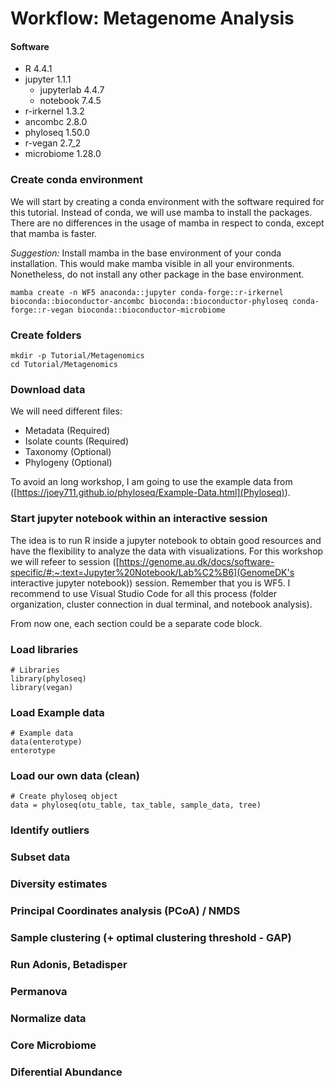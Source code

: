# Workflow: Metagenome Analysis

#### Software

* R 4.4.1
* jupyter 1.1.1
    * jupyterlab 4.4.7
    * notebook 7.4.5
* r-irkernel 1.3.2
* ancombc 2.8.0
* phyloseq 1.50.0
* r-vegan 2.7_2
* microbiome 1.28.0

### Create conda environment

We will start by creating a conda environment with the software required for this tutorial. Instead of conda, we will use mamba to install the packages. There are no differences in the usage of mamba in respect to conda, except that mamba is faster.

*Suggestion:* Install mamba in the base environment of your conda installation. This would make mamba visible in all your environments. Nonetheless, do not install any other package in the base environment.

```
mamba create -n WF5 anaconda::jupyter conda-forge::r-irkernel bioconda::bioconductor-ancombc bioconda::bioconductor-phyloseq conda-forge::r-vegan bioconda::bioconductor-microbiome
```

### Create folders

```
mkdir -p Tutorial/Metagenomics
cd Tutorial/Metagenomics
```

### Download data

We will need different files:

* Metadata (Required)
* Isolate counts (Required)
* Taxonomy (Optional)
* Phylogeny (Optional)

To avoid an long workshop, I am going to use the example data from ([https://joey711.github.io/phyloseq/Example-Data.html](Phyloseq)).

### Start jupyter notebook within an interactive session

The idea is to run R inside a jupyter notebook to obtain good resources and have the flexibility to analyze the data with visualizations. For this workshop we will refeer to session ([https://genome.au.dk/docs/software-specific/#:~:text=Jupyter%20Notebook/Lab%C2%B6](GenomeDK's interactive jupyter notebook)) session. Remember that you _<jupyter-env>_ is WF5. I recommend to use Visual Studio Code for all this process (folder organization, cluster connection in dual terminal, and notebook analysis).

From now one, each section could be a separate code block.

### Load libraries

```
# Libraries
library(phyloseq)
library(vegan)
```

### Load Example data

```
# Example data
data(enterotype)
enterotype
```


### Load our own data (clean)

```
# Create phyloseq object
data = phyloseq(otu_table, tax_table, sample_data, tree)
```

### Identify outliers

### Subset data

### Diversity estimates

### Principal Coordinates analysis (PCoA) / NMDS

### Sample clustering (+ optimal clustering threshold - GAP)

### Run Adonis, Betadisper

### Permanova

### Normalize data

### Core Microbiome

### Diferential Abundance

